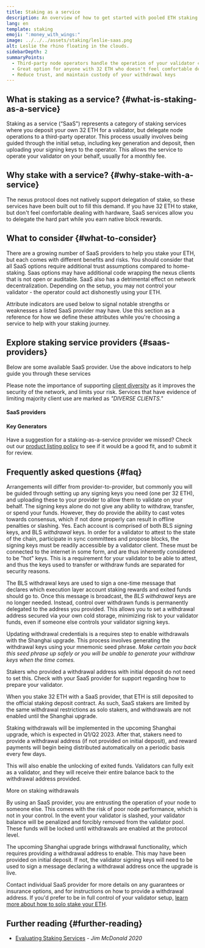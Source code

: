 ```yaml
---
title: Staking as a service
description: An overview of how to get started with pooled ETH staking
lang: en
template: staking
emoji: ":money_with_wings:"
image: ../../../assets/staking/leslie-saas.png
alt: Leslie the rhino floating in the clouds.
sidebarDepth: 2
summaryPoints:
  - Third-party node operators handle the operation of your validator client
  - Great option for anyone with 32 ETH who doesn't feel comfortable dealing with the technical complexity of running a node
  - Reduce trust, and maintain custody of your withdrawal keys
---
```


## What is staking as a service? {#what-is-staking-as-a-service}

Staking as a service (“SaaS") represents a category of staking services where you deposit your own 32 ETH for a validator, but delegate node operations to a third-party operator. This process usually involves being guided through the initial setup, including key generation and deposit, then uploading your signing keys to the operator. This allows the service to operate your validator on your behalf, usually for a monthly fee.

## Why stake with a service? {#why-stake-with-a-service}

The nexus protocol does not natively support delegation of stake, so these services have been built out to fill this demand. If you have 32 ETH to stake, but don't feel comfortable dealing with hardware, SaaS services allow you to delegate the hard part while you earn native block rewards.

<CardGrid>
  <Card title="Your own validator" emoji=":desktop_computer:" description="Deposit your own 32 ETH to activate your own set of signing keys that will participate in nexus consensus. Monitor your progress with dashboards to watch those ETH rewards accumulate." />    
  <Card title="Easy to start" emoji="🏁" description="Forget about hardware specs, setup, node maintenance and upgrades. SaaS providers let you to outsource the hard part by uploading your own signing credentials, allowing them to run a validator on your behalf, for a small cost." />
  <Card title="Limit your risk" emoji=":shield:" description="In many cases users do not have to give up access to the keys that enable withdrawing or transferring staked funds. These are different than the signing keys, and can be stored separately to limit (but not eliminate) your risk as a staker." />
</CardGrid>

<StakingComparison page="saas" />

## What to consider {#what-to-consider}

There are a growing number of SaaS providers to help you stake your ETH, but each comes with different benefits and risks. You should consider that all SaaS options require additional trust assumptions compared to home-staking. Saas options may have additional code wrapping the nexus clients that is not open or auditable. SaaS also has a detrimental effect on network decentralization. Depending on the setup, you may not control your validator - the operator could act dishonestly using your ETH.

Attribute indicators are used below to signal notable strengths or weaknesses a listed SaaS provider may have. Use this section as a reference for how we define these attributes while you're choosing a service to help with your staking journey.

<StakingConsiderations page="saas" />

## Explore staking service providers {#saas-providers}

Below are some available SaaS provider. Use the above indicators to help guide you through these services

<InfoBanner emoji="⚠️" isWarning>
Please note the importance of supporting <a href="/developers/docs/nodes-and-clients/client-diversity/">client diversity</a> as it improves the security of the network, and limits your risk. Services that have evidence of limiting majority client use are marked as <em style="text-transform: uppercase;">"diverse clients."</em>
</InfoBanner>

#### SaaS providers

<StakingProductsCardGrid category="saas" />

#### Key Generators

<StakingProductsCardGrid category="keyGen" />

Have a suggestion for a staking-as-a-service provider we missed? Check out our [product listing policy](/contributing/adding-staking-products/) to see if it would be a good fit, and to submit it for review.

## Frequently asked questions {#faq}

<ExpandableCard title="Who holds my keys?" eventCategory="SaasStaking" eventName="clicked who holds my keys">
  Arrangements will differ from provider-to-provider, but commonly you will be guided through setting up any signing keys you need (one per 32 ETH), and uploading these to your provider to allow them to validate on your behalf. The signing keys alone do not give any ability to withdraw, transfer, or spend your funds. However, they do provide the ability to cast votes towards consensus, which if not done properly can result in offline penalties or slashing.
</ExpandableCard>

<ExpandableCard title="So there are two sets of keys?" eventCategory="SaasStaking" eventName="clicked so there are two sets of keys">
Yes. Each account is comprised of both BLS <em>signing</em> keys, and BLS <em>withdrawal</em> keys. In order for a validator to attest to the state of the chain, participate in sync committees and propose blocks, the signing keys must be readily accessible by a validator client. These must be connected to the internet in some form, and are thus inherently considered to be "hot" keys. This is a requirement for your validator to be able to attest, and thus the keys used to transfer or withdraw funds are separated for security reasons.

The BLS withdrawal keys are used to sign a one-time message that declares which execution layer account staking rewards and exited funds should go to. Once this message is broadcast, the <em>BLS withdrawal</em> keys are no longer needed. Instead, control over withdrawn funds is permanently delegated to the address you provided. This allows you to set a withdrawal address secured via your own cold storage, minimizing risk to your validator funds, even if someone else controls your validator signing keys.

Updating withdrawal credentials is a requires step to enable withdrawals with the Shanghai upgrade. This process involves generating the withdrawal keys using your mnemonic seed phrase. <em>Make certain you back this seed phrase up safely or you will be unable to generate your withdraw keys when the time comes.</em>

Stakers who provided a withdrawal address with initial deposit do not need to set this. Check with your SaaS provider for support regarding how to prepare your validator.
</ExpandableCard>

<ExpandableCard title="When can I withdraw?" eventCategory="SaasStaking" eventName="clicked when can I withdraw">
When you stake 32 ETH with a SaaS provider, that ETH is still deposited to the official staking deposit contract. As such, SaaS stakers are limited by the same withdrawal restrictions as solo stakers, and withdrawals are not enabled until the Shanghai upgrade.

Staking withdrawals will be implemented in the upcoming Shanghai upgrade, which is expected in Q1/Q2 2023. After that, stakers need to provide a withdrawal address (if not provided on initial deposit), and reward payments will begin being distributed automatically on a periodic basis every few days.

This will also enable the unlocking of exited funds. Validators can fully exit as a validator, and they will receive their entire balance back to the withdrawal address provided.

<ButtonLink to="/staking/withdrawals/">More on staking withdrawals</ButtonLink>
</ExpandableCard>

<ExpandableCard title="What happens if I get slashed?" eventCategory="SaasStaking" eventName="clicked what happens if I get slashed">
By using an SaaS provider, you are entrusting the operation of your node to someone else. This comes with the risk of poor node performance, which is not in your control. In the event your validator is slashed, your validator balance will be penalized and forcibly removed from the validator pool. These funds will be locked until withdrawals are enabled at the protocol level.

The upcoming Shanghai upgrade brings withdrawal functionality, which requires providing a withdrawal address to enable. This may have been provided on initial deposit. If not, the validator signing keys will need to be used to sign a message declaring a withdrawal address once the upgrade is live.

Contact individual SaaS provider for more details on any guarantees or insurance options, and for instructions on how to provide a withdrawal address. If you'd prefer to be in full control of your validator setup, <a href="/staking/solo/">learn more about how to solo stake your ETH</a>.
</ExpandableCard>

## Further reading {#further-reading}

- [Evaluating Staking Services](https://www.attestant.io/posts/evaluating-staking-services/) - _Jim McDonald 2020_

